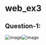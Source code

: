 # web_ex3

## Question-1:
![image](https://github.com/user-attachments/assets/ef94264f-00ff-4e87-9874-391e082775b5)![image](https://github.com/user-attachments/assets/d704f004-1c0b-48af-9eae-597a89c51a9e)
